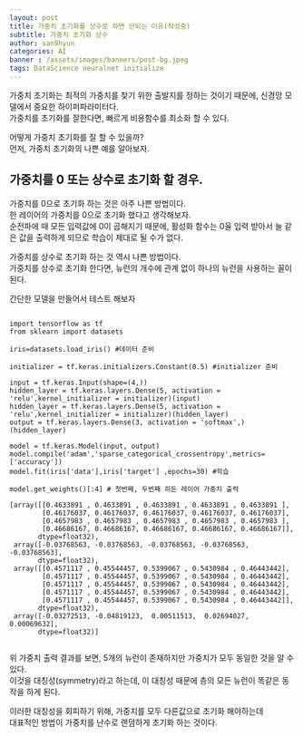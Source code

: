 ```yaml
---
layout: post
title: 가중치 초기화를 상수로 하면 안되는 이유(작성중)
subtitle: 가중치 초기화 상수
author: san9hyun
categories: AI
banner : /assets/images/banners/post-bg.jpeg
tags: DataScience neuralnet initialize 
---
```


가중치 초기화는 최적의 가중치를 찾기 위한 출발지를 정하는 것이기 때문에, 신경망 모델에서 중요한 하이퍼파라미터다.<br>
가중치를 초기화를 잘한다면, 빠르게 비용함수를 최소화 할 수 있다.<br>

어떻게 가중치 초기화를 잘 할 수 있을까?<br>
먼저, 가중치 초기화의 나쁜 예를 알아보자.

## 가중치를 0 또는 상수로 초기화 할 경우.

가중치를 0으로 초기화 하는 것은 아주 나쁜 방법이다.<br>
한 레이어의 가중치를 0으로 초기화 했다고 생각해보자.<br>
순전파에 때 모든 입력값에 0이 곱해지기 때문에, 활성화 함수는 0울 입력 받아서 늘 같은 값을 출력하게 되므로 학습이 제대로 될 수가 없다.<br>

가중치를 상수로 초기화 하는 것 역시 나쁜 방법이다.<br>
가중치를 상수로 초기화 한다면, 뉴런의 개수에 관계 없이 하나의 뉴런을 사용하는 꼴이 된다.<br>

간단한 모델을 만들어서 테스트 해보자

```jupyterpython

import tensorflow as tf
from sklearn import datasets

iris=datasets.load_iris() #데이터 준비

initializer = tf.keras.initializers.Constant(0.5) #initializer 준비

input = tf.keras.Input(shape=(4,))
hidden_layer = tf.keras.layers.Dense(5, activation = 'relu',kernel_initializer = initializer)(input)
hidden_layer = tf.keras.layers.Dense(5, activation = 'relu',kernel_initializer = initializer)(hidden_layer)
output = tf.keras.layers.Dense(3, activation = 'softmax',)(hidden_layer)

model = tf.keras.Model(input, output)
model.compile('adam','sparse_categorical_crossentropy',metrics=['accuracy'])
model.fit(iris['data'],iris['target'] ,epochs=30) #학습

model.get_weights()[:4] # 첫번째, 두번째 히든 레이어 가중치 출력
```

```text
[array([[0.4633891 , 0.4633891 , 0.4633891 , 0.4633891 , 0.4633891 ],
        [0.46176037, 0.46176037, 0.46176037, 0.46176037, 0.46176037],
        [0.4657983 , 0.4657983 , 0.4657983 , 0.4657983 , 0.4657983 ],
        [0.46686167, 0.46686167, 0.46686167, 0.46686167, 0.46686167]],
       dtype=float32),
 array([-0.03768563, -0.03768563, -0.03768563, -0.03768563, -0.03768563],
       dtype=float32),
 array([[0.4571117 , 0.45544457, 0.5399067 , 0.5430984 , 0.46443442],
        [0.4571117 , 0.45544457, 0.5399067 , 0.5430984 , 0.46443442],
        [0.4571117 , 0.45544457, 0.5399067 , 0.5430984 , 0.46443442],
        [0.4571117 , 0.45544457, 0.5399067 , 0.5430984 , 0.46443442],
        [0.4571117 , 0.45544457, 0.5399067 , 0.5430984 , 0.46443442]],
       dtype=float32),
 array([-0.03272513, -0.04819123,  0.00511513,  0.02694027,  0.00069632],
       dtype=float32)]


```
위 가중치 출력 결과를 보면, 5개의 뉴런이 존재하지만 가중치가 모두 동일한 것을 알 수 있다.<br>
이것을 대칭성(symmetry)라고 하는데, 이 대칭성 때문에 층의 모든 뉴런이 똑같은 동작을 하게 된다.

이러한 대칭성을 회피하기 위해, 가중치를 모두 다른값으로 초기화 해야하는데<br>
대표적인 방법이 가중치를 난수로 랜덤하게 초기화 하는 것이다.
